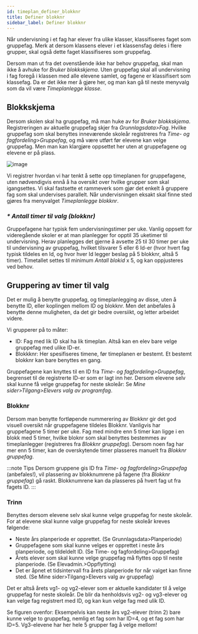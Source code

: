 ```yaml
---
id: timeplan_definer_blokknr
title: Definer blokknr
sidebar_label: Definer blokknr
---
```

Når undervisning i et fag har elever fra ulike klasser, klassifiseres faget som gruppefag. Merk at dersom klassens elever i et klassensfag deles i flere grupper, skal også dette faget klassifiseres som gruppefag.

Dersom man ut fra det ovenstående ikke har behov gruppefag, skal man ikke å avhuke for _Bruker blokkskjema_. Uten gruppefag skal all undervisning i fag foregå i klassen med alle elevene samlet, og fagene er klassifisert som klassefag. Da er det ikke mer å gjøre her, og man kan gå til neste menyvalg som da vil være _Timeplanlegge klasse_.

## Blokkskjema

Dersom skolen skal ha gruppefag, må man huke av for _Bruker blokkskjema_. Registreringen av aktuelle gruppefag skjer fra _Grunnlagsdata>Fag_. Hvilke gruppefag som skal benyttes inneværende skoleår registreres fra _Time- og fagfordeling>Gruppefag_, og må være utført før elevene kan velge gruppefag. Men man kan klargjøre oppsettet her uten at gruppefagene og elevene er på plass.


![image](https://user-images.githubusercontent.com/80097133/118969549-775ba280-b96d-11eb-875d-2cb24fbd8dd7.png)

Vi registrer hvordan vi har tenkt å sette opp timeplanen for gruppefagene, uten nødvendigvis ennå å ha oversikt over hvilke grupper som skal igangsettes. Vi skal fastsette et rammeverk som gjør det enkelt å gruppere fag som skal undervises parallelt. Når undervisningen eksakt skal finne sted gjøres fra menyvalget _Timeplanlegge blokknr_.

### _* Antall timer til valg (blokknr)_
Gruppefagene har typisk fem undervisningstimer per uke. Vanlig oppsett for videregående skoler er at man planlegger for opptil 35 uketimer til undervisning. Herav planlegges det gjerne å avsette 25 til 30 timer per uke  til undervisning av gruppefag, hvilket tilsvarer 5 eller 6 Id-er (hvor hvert fag typisk tildeles en Id, og hvor hver Id legger beslag på 5 blokknr, altså 5 timer). Timetallet settes til minimum _Antall blokid_ x 5, og kan oppjusteres ved behov.

## Gruppering av timer til valg
Det er mulig å benytte gruppefag, og timeplanlegging av disse, uten å benytte ID, eller koplingen mellom ID og blokknr. Men det anbefales å benytte denne muligheten, da det gir bedre oversiikt, og letter arbeidet videre.

Vi grupperer på to måter:
- ID: Fag med lik ID skal ha lik timeplan. Altså kan en elev bare velge gruppefag med ulike ID-er.
- Blokkknr: Her spesifiseres timene, før timeplanen er bestemt. Et bestemt blokknr kan bare benyttes en gang.

Gruppefagene kan knyttes til en ID fra _Time- og fagfordeling>Gruppefag_, begrenset til de registrerte ID-er som er lagt inn her. Dersom elevene selv skal kunne få velge gruppefag for neste skoleår: Se _Mine sider>Tilgang>Elevers valg av programfag_.

### Blokknr
Dersom man benytte fortløpende nummerering av Blokknr gir det  god visuell oversikt når gruppefagene tildeles Blokknr. Vanligvis har gruppefagene 5 timer per uke. Fag med mindre enn 5 timer kan ligge i en blokk med 5 timer, hvilke bloknr som skal benyttes bestemmes av timeplanlegger (registreres fra _Blokknr gruppefag_). Dersom noen fag har mer enn 5 timer, kan de overskytende timer plasseres manuelt fra _Blokknr gruppefag_. 

:::note Tips
Dersom gruppene gis ID fra _Time- og fagfordeling>Gruppefag_ (anbefales!), vil plassering av blokknumrene på fagene (fra _Blokknr gruppefag_) gå raskt. Blokknumrene kan da plasseres på hvert fag ut fra fagets ID.
:::
 
### Trinn 
Benyttes dersom elevene selv skal kunne velge gruppefag for neste skoleår. For at elevene skal kunne valge gruppefag for neste skoleår kreves følgende: 
- Neste års planperiode er opprettet. (Se Grunnlagsdata>Planperiode)
- Gruppefagene som skal kunne velges er opprettet i neste års planperiode, og tildeldelt ID. (Se Time- og fagfordeling>Gruppefag)
- Årets elever som skal kunne velge gruppefag må flyttes opp til neste planperiode. (Se Elevadmin.>Oppflytting)
- Det er åpnet et tidsintervall fra årets planperiode for når valget kan finne sted. (Se Mine sider>Tilgang>Elevers valg av gruppefag)

Det er altså årets vg1- og vg2-elever som er aktuelle kandidater til å velge gruppefag for neste skoleår. De blir da henholdsvis vg2- og vg3-elever og kan velge fag registrert med ID, og kan kun velge fag med ulik ID. 

Se figuren ovenfor: Eksempelvis kan neste års vg2-elever (trinn 2) bare kunne velge to gruppefag, nemlig et fag som har ID=4, og et fag som har ID=5. Vg3-elevene har her hele 5 grupper fag å velge mellom!
